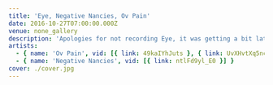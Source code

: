 ```yaml
---
title: 'Eye, Negative Nancies, Ov Pain'
date: 2016-10-27T07:00:00.000Z
venue: none_gallery
description: 'Apologies for not recording Eye, it was getting a bit late and I had work the next day like a big lame loser. Next Time.'
artists:
  - { name: 'Ov Pain', vid: [{ link: 49kaIYhJuts }, { link: UvXHvtXq5nc }] }
  - { name: 'Negative Nancies', vid: [{ link: ntlFd9yl_E0 }] }
cover: ./cover.jpg
---
```

